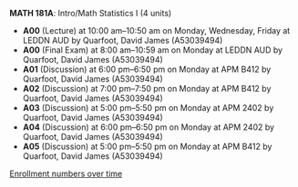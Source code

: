 **MATH 181A**: Intro/Math Statistics I (4 units)

- **A00** (Lecture) at 10:00 am–10:50 am on Monday, Wednesday, Friday at LEDDN AUD by Quarfoot, David James (A53039494)
- **A00** (Final Exam) at 8:00 am–10:59 am on Monday at LEDDN AUD by Quarfoot, David James (A53039494)
- **A01** (Discussion) at 6:00 pm–6:50 pm on Monday at APM B412 by Quarfoot, David James (A53039494)
- **A02** (Discussion) at 7:00 pm–7:50 pm on Monday at APM B412 by Quarfoot, David James (A53039494)
- **A03** (Discussion) at 5:00 pm–5:50 pm on Monday at APM 2402 by Quarfoot, David James (A53039494)
- **A04** (Discussion) at 6:00 pm–6:50 pm on Monday at APM 2402 by Quarfoot, David James (A53039494)
- **A05** (Discussion) at 5:00 pm–5:50 pm on Monday at APM B412 by Quarfoot, David James (A53039494)

[Enrollment numbers over time](./MATH181A.tsv)
